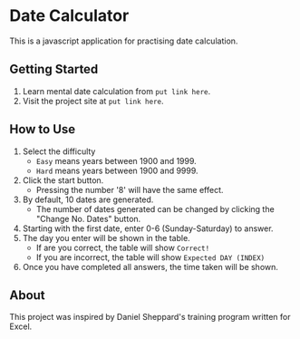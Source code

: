 Date Calculator
===============
This is a javascript application for practising date calculation.

Getting Started
---------------
1. Learn mental date calculation from `put link here`.
2. Visit the project site at `put link here`.

How to Use
----------
1. Select the difficulty
    - `Easy` means years between 1900 and 1999.
    - `Hard` means years between 1900 and 9999.
2. Click the start button.
    - Pressing the number '8' will have the same effect.
3. By default, 10 dates are generated.
    - The number of dates generated can be changed by clicking the "Change No. Dates" button.
4. Starting with the first date, enter 0-6 (Sunday-Saturday) to answer.
5. The day you enter will be shown in the table.
    - If are you correct, the table will show `Correct!`
    - If you are incorrect, the table will show `Expected DAY (INDEX)`
6. Once you have completed all answers, the time taken will be shown.

About
----------
This project was inspired by Daniel Sheppard's training program written for Excel.
